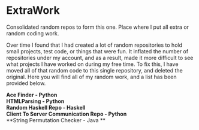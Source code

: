 # ExtraWork
Consolidated random repos to form this one. Place where I put all extra or random coding work.

Over time I found that I had created a lot of random repositories to hold small projects, test code, or things that were fun. It inflated the number of repositories under my account, and as a result, made it more difficult to see what projects I have worked on during my free time. To fix this, I have moved all of that random code to this single repository, and deleted the original. Here you will find all of my random work, and a list has been provided below.

**Ace Finder - Python**  
**HTMLParsing - Python**  
**Random Haskell Repo - Haskell**  
**Client To Server Communication Repo - Python**  
**String Permutation Checker - Java **  
